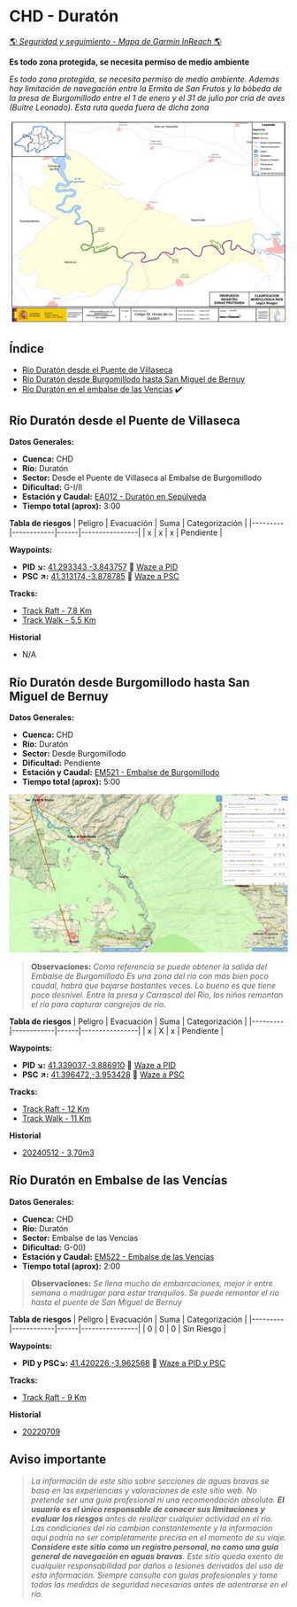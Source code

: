 # CHD - Duratón
[:earth_americas: *Seguridad y seguimiento - Mapa de Garmin InReach* :earth_americas:](https://share.garmin.com/gpalacios82)

**Es todo zona protegida, se necesita permiso de medio ambiente**

*Es todo zona protegida, se necesita permiso de medio ambiente. Además hay limitación de navegación entre la Ermita de San Frutos y la bóbeda de la presa de Burgomillodo entre el 1 de enero y el 31 de julio por cria de aves (Buitre Leonado). Esta ruta queda fuera de dicha zona*


![](../misc/images/CHD-DuratonProtegido.jpg)

## Índice
* [Río Duratón desde el Puente de Villaseca](./CHD-Duraton.md#río-duratón-desde-el-puente-de-villaseca)
* [Río Duratón desde Burgomillodo hasta San Miguel de Bernuy](./CHD-Duraton.md#río-duratón-desde-burgomillodo-hasta-san-miguel-de-bernuy)
* [Río Duratón en el embalse de las Vencías](./CHD-Duraton.md#río-duratón-en-embalse-de-las-vencías) :heavy_check_mark:

## Río Duratón desde el Puente de Villaseca

**Datos Generales:**
* **Cuenca:** CHD
* **Río:** Duratón
* **Sector:** Desde el Puente de Villaseca al Embalse de Burgomillodo
* **Dificultad:** G-I/II
* **Estación y Caudal:** [EA012 - Duratón en Sepúlveda](https://www.saihduero.es/risr/EA012)
* **Tiempo total (aprox):** 3:00

**Tabla de riesgos**
| Peligro | Evacuación | Suma | Categorización |
|---------|------------|------|----------------|
|    x    |     x      |   x  |   Pendiente    |

**Waypoints:**
* **PID :arrow_lower_right::** [41.293343,-3.843757](https://maps.app.goo.gl/hN2zrVQtpRoeggfC6) :car: [Waze a PID](https://waze.com/?ll=41.293343,-3.843757&navigate=yes)
* **PSC :arrow_upper_right::** [41.313174,-3.878785](https://maps.app.goo.gl/4XggUTaRQmpGB2Py7) :car: [Waze a PSC](https://waze.com/?ll=41.313174,-3.878785&navigate=yes)

**Tracks:**
* [Track Raft - 7,8 Km](https://connect.garmin.com/modern/course/130324061)
* [Track Walk - 5,5 Km](https://connect.garmin.com/modern/course/262529052)

**Historial**
* N/A

## Río Duratón desde Burgomillodo hasta San Miguel de Bernuy

**Datos Generales:**
* **Cuenca:** CHD
* **Río:** Duratón
* **Sector:** Desde Burgomillodo
* **Dificultad:** Pendiente
* **Estación y Caudal:** [EM521 - Embalse de Burgomillodo](https://www.saihduero.es/risr/EM521)
* **Tiempo total (aprox):** 5:00

![](../misc/images/chd-carrascal-rio.jpg)

>**Observaciones:**
*Como referencia se puede obtener la salida del Embalse de Burgomillodo
Es una zona del rio con más bien poco caudal, habrá que bajarse bastantes veces. Lo bueno es que tiene poco desnivel. Entre la presa y Carrascal del Río, los niños remontan el río para capturar cangrejos de río.*

**Tabla de riesgos**
| Peligro | Evacuación | Suma | Categorización |
|---------|------------|------|----------------|
|    x    |     X      |   x  |   Pendiente    |

**Waypoints:**
* **PID :arrow_lower_right::** [41.339037,-3.886910](https://maps.app.goo.gl/bkdvbSF11tiHVSyK9) :car: [Waze a PID](https://waze.com/?ll=41.339037,-3.886910&navigate=yes)
* **PSC :arrow_upper_right::** [41.396472,-3.953428](https://maps.app.goo.gl/u4QagSynDJoNFADr9) :car: [Waze a PSC](https://waze.com/?ll=41.396472,-3.953428&navigate=yes)

**Tracks:**
* [Track Raft - 12 Km](https://connect.garmin.com/modern/course/263056749)
* [Track Walk - 11 Km](https://connect.garmin.com/modern/course/263056101)

**Historial**
* [20240512 - 3,70m3](https://connect.garmin.com/modern/activity/15352976327/3)


## Río Duratón en Embalse de las Vencías

**Datos Generales:**
* **Cuenca:** CHD
* **Río:** Duratón
* **Sector:** Embalse de las Vencías
* **Dificultad:** G-0(I)
* **Estación y Caudal:** [EM522 - Embalse de las Vencías](https://www.saihduero.es/risr/EM522)
* **Tiempo total (aprox):** 2:00

>**Observaciones:**
*Se llena mucho de embarcaciones, mejor ir entre semana o madrugar para estar tranquilos. Se puede remontar el río hasta el puente de San Miguel de Bernuy*

**Tabla de riesgos**
| Peligro | Evacuación | Suma | Categorización |
|---------|------------|------|----------------|
|    0    |     0      |   0  |   Sin Riesgo    |

**Waypoints:**
* **PID y PSC:arrow_lower_right::** [41.420226,-3.962568](https://maps.app.goo.gl/eYwUtSYpNNAKTeps8) :car: [Waze a PID y PSC](https://waze.com/?ll=41.420226,-3.962568&navigate=yes)

**Tracks:**
* [Track Raft - 9 Km](https://connect.garmin.com/modern/course/263067847)

**Historial**
* [20220709](https://connect.garmin.com/modern/activity/9169257606)


## Aviso importante
>*La información de este sitio sobre secciones de aguas bravas se basa en las experiencias y valoraciones de este sitio web. No pretende ser una guía profesional ni una recomendación absoluta. **El usuario es el único responsable de conocer sus limitaciones y evaluar los riesgos** antes de realizar cualquier actividad en el río. Las condiciones del río cambian constantemente y la información aquí podría no ser completamente precisa en el momento de su viaje. **Considere este sitio como un registro personal, no como una guía general de navegación en aguas bravas**. Este sitio queda exento de cualquier responsabilidad por daños o lesiones derivados del uso de esta información. Siempre consulte con guías profesionales y tome todas las medidas de seguridad necesarias antes de adentrarse en el río.*
